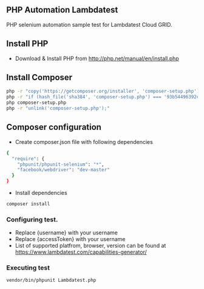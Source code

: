 ## PHP Automation Lambdatest

PHP selenium automation sample test for Lambdatest Cloud GRID.

## Install PHP
- Download & Install PHP from
   http://php.net/manual/en/install.php

## Install Composer
```bash
php -r "copy('https://getcomposer.org/installer', 'composer-setup.php');"
php -r "if (hash_file('sha384', 'composer-setup.php') === '93b54496392c062774670ac18b134c3b3a95e5a5e5c8f1a9f115f203b75bf9a129d5daa8ba6a13e2cc8a1da0806388a8') { echo 'Installer verified'; } else { echo 'Installer corrupt'; unlink('composer-setup.php'); } echo PHP_EOL;"
php composer-setup.php
php -r "unlink('composer-setup.php');"

```

## Composer configuration
- Create composer.json file with following dependencies
```bash
{
  "require": {
    "phpunit/phpunit-selenium": "*",
    "facebook/webdriver": "dev-master"
  }  
}
```
- Install dependencies
```bash
composer install
```


### Configuring test.
- Replace {username} with your username 
- Replace {accessToken}  with your username 
- List of supported platfrom, browser, version can be found at https://www.lambdatest.com/capabilities-generator/


### Executing test
```bash
vendor/bin/phpunit Lambdatest.php
```
